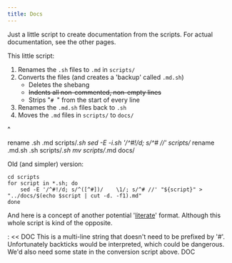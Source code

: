 ```yaml
---
title: Docs
---
```


Just a little script to create documentation from the scripts. For actual documentation, see the other pages.

This little script:
1.  Renames the `.sh` files to `.md` in `scripts/`
2.  Converts the files (and creates a 'backup' called `.md.sh`)
    -   Deletes the shebang
    -   <s>Indents all non-commented, non-empty lines</s>
    -   Strips "`# `" from the start of every line
3.  Renames the `.md.sh` files back to `.sh`
4.  Moves the `.md` files in `scripts/` to `docs/`

^

rename .sh .md scripts/*.sh
sed -E -i.sh '/^#!/d; s/^# //' scripts/*
rename .md.sh .sh scripts/*.sh
mv scripts/*.md docs/

Old (and simpler) version:

    cd scripts
    for script in *.sh; do
        sed -E '/^#!/d; s/^([^#])/    \1/; s/^# //' "${script}" > "../docs/$(echo $script | cut -d. -f1).md"
    done

And here is a concept of another potential '[literate](https://en.wikipedia.org/wiki/Literate_programming)' format.
Although this whole script is kind of the opposite.

: << DOC
This is a multi-line string that doesn't need to be prefixed by '#'.
Unfortunately backticks would be interpreted, which could be dangerous.
We'd also need some state in the conversion script above.
DOC
